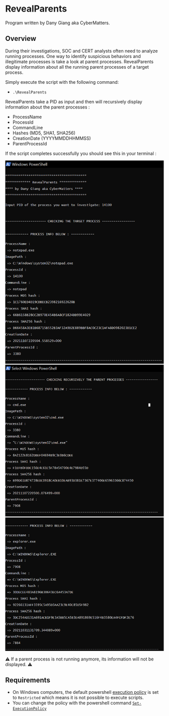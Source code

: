 # RevealParents

Program written by Dany Giang aka CyberMatters.

## Overview

During their investigations, SOC and CERT analysts often need to analyze running processes.
One way to identify suspicious behaviors and illegitimate processes is take a look at parent processes.
RevealParents display information about all the running parent processes of a target process.

Simply execute the script with the following command:

* `.\RevealParents`

RevealParents take a PID as input and then will recursively display information about the parent processes :

* ProcessName
* ProcessId
* CommandLine
* Hashes (MD5, SHA1, SHA256)
* CreationDate (YYYYMMDDHHMMSS)
* ParentProcessId

If the script completes successfully you should see this in your terminal :

![success1](images/success01.PNG)
![success2](images/success02.PNG)
![success3](images/success03.PNG)

⚠️ If a parent process is not running anymore, its information will not be displayed. ⚠️

## Requirements

* On Windows computers, the default powershell [execution policy](https://docs.microsoft.com/en-us/powershell/module/microsoft.powershell.core/about/about_execution_policies?view=powershell-7.1) is set to `Restricted` which means it is not possible to execute scripts.
* You can change the policy with the powershell command [`Set-ExecutionPolicy`](https://docs.microsoft.com/en-us/powershell/module/microsoft.powershell.security/set-executionpolicy?view=powershell-7.1)
